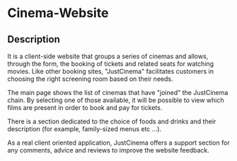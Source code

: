 # Cinema-Website

## Description 

It is a client-side website that groups a series of cinemas and allows, through the form, the booking of tickets and related seats for watching movies.
Like other booking sites, "JustCinema" facilitates customers in choosing the right screening room based on their needs.

The main page shows the list of cinemas that have "joined" the JustCinema chain. By selecting one of those available, it will be possible to view which films are present in order to book and pay for tickets.

There is a section dedicated to the choice of foods and drinks and their description (for example, family-sized menus etc ...).

As a real client oriented application, JustCinema offers a support section for any comments, advice and reviews to improve the website feedback.
